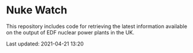 # Nuke Watch

This repository includes code for retrieving the latest information available on the output of EDF nuclear power plants in the UK.

Last updated: 2021-04-21 13:20